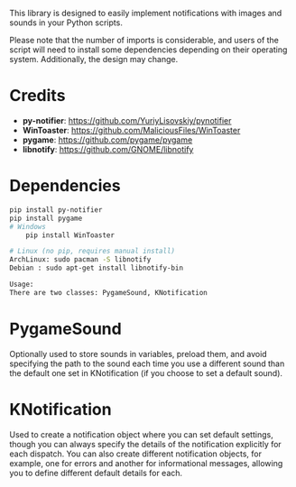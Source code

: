 This library is designed to easily implement notifications with images and
sounds in your Python scripts.

Please note that the number of imports is considerable, and users of the script
will need to install some dependencies depending on their operating system.
Additionally, the design may change.

# Credits

- **py-notifier**: https://github.com/YuriyLisovskiy/pynotifier
- **WinToaster**: https://github.com/MaliciousFiles/WinToaster
- **pygame**: https://github.com/pygame/pygame
- **libnotify**: https://github.com/GNOME/libnotify

# Dependencies

```bash
pip install py-notifier
pip install pygame
# Windows
    pip install WinToaster

# Linux (no pip, requires manual install)
ArchLinux: sudo pacman -S libnotify
Debian : sudo apt-get install libnotify-bin

Usage:
There are two classes: PygameSound, KNotification
```

# PygameSound

Optionally used to store sounds in variables, preload them, and avoid
specifying the path to the sound each time you use a different sound than the
default one set in KNotification (if you choose to set a default sound).

# KNotification

Used to create a notification object where you can set default settings,
though you can always specify the details of the notification explicitly for
each dispatch. You can also create different notification objects, for
example, one for errors and another for informational messages, allowing you
to define different default details for each.
